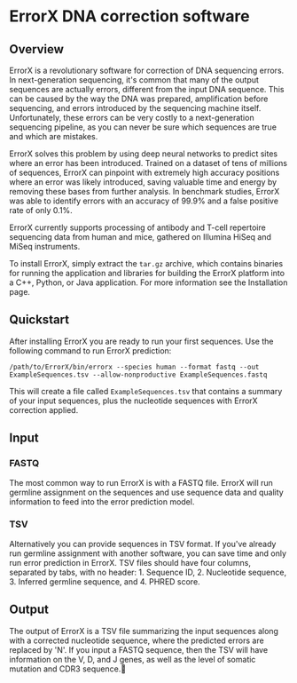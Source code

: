 # ErrorX DNA correction software
## Overview

ErrorX is a revolutionary software for correction of DNA sequencing errors. In next-generation sequencing, it's common that many of the output sequences are actually errors, different from the input DNA sequence. This can be caused by the way the DNA was prepared, amplification before sequencing, and errors introduced by the sequencing machine itself. Unfortunately, these errors can be very costly to a next-generation sequencing pipeline, as you can never be sure which sequences are true and which are mistakes.

ErrorX solves this problem by using deep neural networks to predict sites where an error has been introduced. Trained on a dataset of tens of millions of sequences, ErrorX can pinpoint with extremely high accuracy positions where an error was likely introduced, saving valuable time and energy by removing these bases from further analysis. In benchmark studies, ErrorX was able to identify errors with an accuracy of 99.9% and a false positive rate of only 0.1%. 

ErrorX currently supports processing of antibody and T-cell repertoire sequencing data from human and mice, gathered on Illumina HiSeq and MiSeq instruments.

To install ErrorX, simply extract the `tar.gz` archive, which contains binaries for running the application and libraries for building the ErrorX platform into a C++, Python, or Java application. For more information see the Installation page.

## Quickstart

After installing ErrorX you are ready to run your first sequences. Use the following command to run ErrorX prediction:

	/path/to/ErrorX/bin/errorx --species human --format fastq --out ExampleSequences.tsv --allow-nonproductive ExampleSequences.fastq
	
This will create a file called `ExampleSequences.tsv` that contains a summary of your input sequences, plus the nucleotide sequences with ErrorX correction applied.

## Input
### FASTQ
The most common way to run ErrorX is with a FASTQ file. ErrorX will run germline assignment on the sequences and use sequence data and quality information to feed into the error prediction model.
### TSV
Alternatively you can provide sequences in TSV format. If you've already run germline assignment with another software, you can save time and only run error prediction in ErrorX. TSV files should have four columns, separated by tabs, with no header: 1. Sequence ID, 2. Nucleotide sequence, 3. Inferred germline sequence, and 4. PHRED score.

## Output
The output of ErrorX is a TSV file summarizing the input sequences along with a corrected nucleotide sequence, where the predicted errors are replaced by 'N'. If you input a FASTQ sequence, then the TSV will have information on the V, D, and J genes, as well as the level of somatic mutation and CDR3 sequence.

